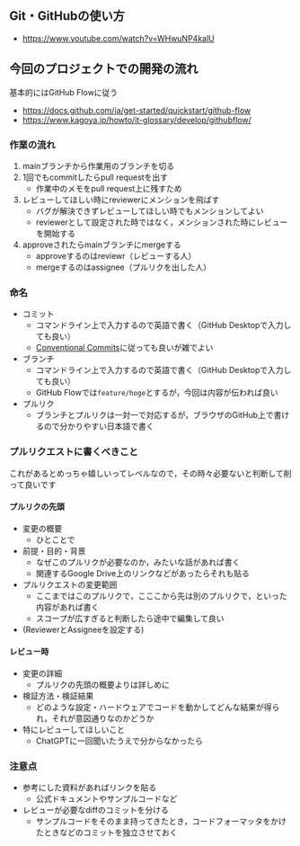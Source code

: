 ## Git・GitHubの使い方
- https://www.youtube.com/watch?v=WHwuNP4kalU

## 今回のプロジェクトでの開発の流れ
基本的にはGitHub Flowに従う
- https://docs.github.com/ja/get-started/quickstart/github-flow
- https://www.kagoya.jp/howto/it-glossary/develop/githubflow/

### 作業の流れ
1. mainブランチから作業用のブランチを切る
1. 1回でもcommitしたらpull requestを出す
    - 作業中のメモをpull request上に残すため
1. レビューしてほしい時にreviewerにメンションを飛ばす
    - バグが解決できずレビューしてほしい時でもメンションしてよい
    - reviewerとして設定された時ではなく，メンションされた時にレビューを開始する
1. approveされたらmainブランチにmergeする
   - approveするのはreviewr（レビューする人）
   - mergeするのはassignee（プルリクを出した人）

### 命名
- コミット
  - コマンドライン上で入力するので英語で書く（GitHub Desktopで入力しても良い）
  - [Conventional Commits](https://www.conventionalcommits.org/ja/v1.0.0/)に従っても良いが雑でよい
- ブランチ
  - コマンドライン上で入力するので英語で書く（GitHub Desktopで入力しても良い）
  - GitHub Flowでは`feature/hoge`とするが，今回は内容が伝われば良い
- プルリク
  - ブランチとプルリクは一対一で対応するが，ブラウザのGitHub上で書けるので分かりやすい日本語で書く

### プルリクエストに書くべきこと
これがあるとめっちゃ嬉しいってレベルなので，その時々必要ないと判断して削って良いです
#### プルリクの先頭
- 変更の概要
    - ひとことで
- 前提・目的・背景
    - なぜこのプルリクが必要なのか，みたいな話があれば書く
    - 関連するGoogle Drive上のリンクなどがあったらそれも貼る
- プルリクエストの変更範囲
    - ここまではこのプルリクで，こここから先は別のプルリクで，といった内容があれば書く
    - スコープが広すぎると判断したら途中で編集して良い
- (ReviewerとAssigneeを設定する)
#### レビュー時
- 変更の詳細
    - プルリクの先頭の概要よりは詳しめに
- 検証方法・検証結果
    - どのような設定・ハードウェアでコードを動かしてどんな結果が得られ，それが意図通りなのかどうか
- 特にレビューしてほしいこと
    - ChatGPTに一回聞いたうえで分からなかったら

### 注意点
- 参考にした資料があればリンクを貼る
  - 公式ドキュメントやサンプルコードなど
- レビューが必要なdiffのコミットを分ける
  - サンプルコードをそのまま持ってきたとき，コードフォーマッタをかけたときなどのコミットを独立させておく
